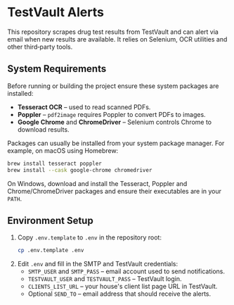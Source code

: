 # TestVault Alerts

This repository scrapes drug test results from TestVault and can alert via email when new results are available. It relies on Selenium, OCR utilities and other third‑party tools.

## System Requirements

Before running or building the project ensure these system packages are installed:

- **Tesseract OCR** – used to read scanned PDFs.
- **Poppler** – `pdf2image` requires Poppler to convert PDFs to images.
- **Google Chrome** and **ChromeDriver** – Selenium controls Chrome to download results.

Packages can usually be installed from your system package manager. For example, on macOS using Homebrew:

```bash
brew install tesseract poppler
brew install --cask google-chrome chromedriver
```

On Windows, download and install the Tesseract, Poppler and Chrome/ChromeDriver packages and ensure their executables are in your `PATH`.

## Environment Setup

1. Copy `.env.template` to `.env` in the repository root:
   ```bash
   cp .env.template .env
   ```
2. Edit `.env` and fill in the SMTP and TestVault credentials:
   - `SMTP_USER` and `SMTP_PASS` – email account used to send notifications.
   - `TESTVAULT_USER` and `TESTVAULT_PASS` – TestVault login.
   - `CLIENTS_LIST_URL` – your house's client list page URL in TestVault.
   - Optional `SEND_TO` – email address that should receive the alerts.